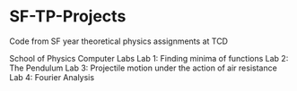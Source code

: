 # SF-TP-Projects
Code from SF year theoretical physics assignments at TCD

School of Physics Computer Labs
  Lab 1: Finding minima of functions
  Lab 2: The Pendulum
  Lab 3: Projectile motion under the action of air resistance
  Lab 4: Fourier Analysis


